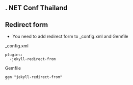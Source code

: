 ## . NET Conf Thailand

## Redirect form

* You need to add redirect form to _config.xml and Gemfile

_config.xml

```
plugins:
  -jekyll-redirect-from
```

Gemfile
```
gem "jekyll-redirect-from"
``
